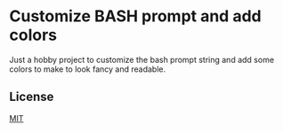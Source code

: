 # Customize BASH prompt and add colors

Just a hobby project to customize the bash prompt string and add some colors to make to look fancy and readable.

## License

[MIT](https://choosealicense.com/licenses/mit/)
